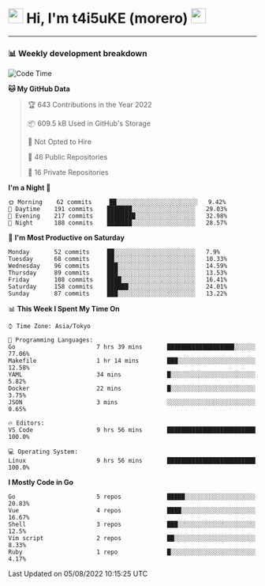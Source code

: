 <!-- Title -->
<h1>
    <img src="https://emojis.slackmojis.com/emojis/images/1600385609/10490/cactuar.gif?1600385609" width="30"/> 
    Hi, I'm t4i5uKE (morero) 
    <img src="https://emojis.slackmojis.com/emojis/images/1600385609/10490/cactuar.gif?1600385609" width="30"/>
</h1>

---

<h3> 📊 Weekly development breakdown </h3>
<!-- waka-readme-stats -->

<!--START_SECTION:waka-->
![Code Time](http://img.shields.io/badge/Code%20Time-0%20secs-blue)

**🐱 My GitHub Data** 

> 🏆 643 Contributions in the Year 2022
 > 
> 📦 609.5 kB Used in GitHub's Storage 
 > 
> 🚫 Not Opted to Hire
 > 
> 📜 46 Public Repositories 
 > 
> 🔑 16 Private Repositories  
 > 
**I'm a Night 🦉** 

```text
🌞 Morning    62 commits     ██░░░░░░░░░░░░░░░░░░░░░░░   9.42% 
🌆 Daytime    191 commits    ███████░░░░░░░░░░░░░░░░░░   29.03% 
🌃 Evening    217 commits    ████████░░░░░░░░░░░░░░░░░   32.98% 
🌙 Night      188 commits    ███████░░░░░░░░░░░░░░░░░░   28.57%

```
📅 **I'm Most Productive on Saturday** 

```text
Monday       52 commits     ██░░░░░░░░░░░░░░░░░░░░░░░   7.9% 
Tuesday      68 commits     ██░░░░░░░░░░░░░░░░░░░░░░░   10.33% 
Wednesday    96 commits     ███░░░░░░░░░░░░░░░░░░░░░░   14.59% 
Thursday     89 commits     ███░░░░░░░░░░░░░░░░░░░░░░   13.53% 
Friday       108 commits    ████░░░░░░░░░░░░░░░░░░░░░   16.41% 
Saturday     158 commits    ██████░░░░░░░░░░░░░░░░░░░   24.01% 
Sunday       87 commits     ███░░░░░░░░░░░░░░░░░░░░░░   13.22%

```


📊 **This Week I Spent My Time On** 

```text
⌚︎ Time Zone: Asia/Tokyo

💬 Programming Languages: 
Go                       7 hrs 39 mins       ███████████████████░░░░░░   77.06% 
Makefile                 1 hr 14 mins        ███░░░░░░░░░░░░░░░░░░░░░░   12.58% 
YAML                     34 mins             █░░░░░░░░░░░░░░░░░░░░░░░░   5.82% 
Docker                   22 mins             █░░░░░░░░░░░░░░░░░░░░░░░░   3.75% 
JSON                     3 mins              ░░░░░░░░░░░░░░░░░░░░░░░░░   0.65%

🔥 Editors: 
VS Code                  9 hrs 56 mins       █████████████████████████   100.0%

💻 Operating System: 
Linux                    9 hrs 56 mins       █████████████████████████   100.0%

```

**I Mostly Code in Go** 

```text
Go                       5 repos             █████░░░░░░░░░░░░░░░░░░░░   20.83% 
Vue                      4 repos             ████░░░░░░░░░░░░░░░░░░░░░   16.67% 
Shell                    3 repos             ███░░░░░░░░░░░░░░░░░░░░░░   12.5% 
Vim script               2 repos             ██░░░░░░░░░░░░░░░░░░░░░░░   8.33% 
Ruby                     1 repo              █░░░░░░░░░░░░░░░░░░░░░░░░   4.17%

```



 Last Updated on 05/08/2022 10:15:25 UTC
<!--END_SECTION:waka-->
